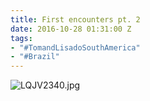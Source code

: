 ```yaml
---
title: First encounters pt. 2
date: 2016-10-28 01:31:00 Z
tags:
- "#TomandLisadoSouthAmerica"
- "#Brazil"
---
```


![LQJV2340.jpg](/uploads/LQJV2340.jpg)